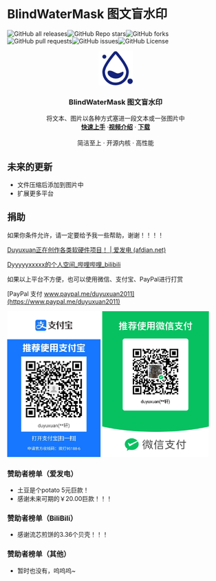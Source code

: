 # BlindWaterMask 图文盲水印

![GitHub all releases](https://img.shields.io/github/downloads/du-yuxuan/BlindWaterMask/total?style=for-the-badge&link=%2Freleases)![GitHub Repo stars](https://img.shields.io/github/stars/du-yuxuan/BlindWaterMask?style=for-the-badge)![GitHub forks](https://img.shields.io/github/forks/du-yuxuan/BlindWaterMask?style=for-the-badge)![GitHub pull requests](https://img.shields.io/github/issues-pr/du-yuxuan/BlindWaterMask?style=for-the-badge&link=%2Fpulls)![GitHub issues](https://img.shields.io/github/issues/du-yuxuan/BlindWaterMask?style=for-the-badge&link=%2Fissues)![GitHub License](https://img.shields.io/github/license/du-yuxuan/BlindWaterMask?style=for-the-badge&link=%2F%3Ftab%3DMIT-1-ov-file)

<p align="center">
  <a href="//github.com/du-yuxuan/BlindWaterMask">
    <img src="assets/logo.png" alt="Logo" width="80" height="80">
  </a>
  <h3 align="center">BlindWaterMask 图文盲水印</h3>
  <p align="center">
    将文本、图片以各种方式塞进一段文本或一张图片中
    <br />
    <a href="guide.md"><strong>快速上手</strong></a>
      ·<a href="https://www.bilibili.com/video/BV1Mj411h7UK?t=47.3"><strong>视频介绍</strong></a>
      ·
     <a href="//github.com/du-yuxuan/BlindWaterMask/releases"><strong>下载</strong></a>
    <br />
    <br />
   简洁至上
    ·
    开源内核
    ·
   高性能
  </p>



## 未来的更新

- 文件压缩后添加到图片中
- 扩展更多平台

## 捐助

如果你条件允许，请一定要给予我一些帮助，谢谢！！！！

[Duyuxuan正在创作各类软硬件项目！ | 爱发电 (afdian.net)](https://afdian.net/a/duyuxuan)

[Dyyyyyxxxxx的个人空间_哔哩哔哩_bilibili](https://space.bilibili.com/2100193886?spm_id_from=333.1007.0.0)

如果以上平台不方便，也可以使用微信、支付宝、PayPal进行打赏

[PayPal 支付 www.paypal.me/duyuxuan2011](https://www.paypal.me/duyuxuan2011)

<img src="./assets/alipay.jpg" alt="alipay" style="zoom:33%;" />

<img src="./assets/weixin.jpg" alt="weixin" style="zoom:33%;" />

### 赞助者榜单（爱发电）

- 土豆是个potato 5元巨款！
- 感谢未来可期的￥20.00巨款！！！

### 赞助者榜单（BiliBili）

- 感谢流芯煎饼的3.36个贝壳！！！

### 赞助者榜单（其他）

- 暂时也没有，呜呜呜~
